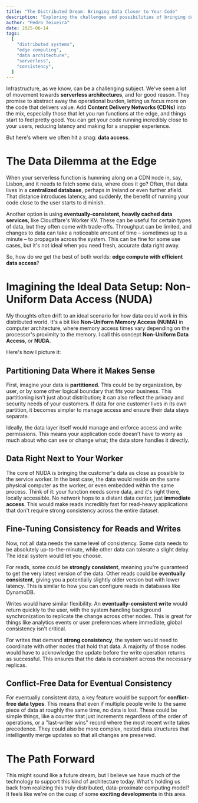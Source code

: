 ```yaml
---
title: "The Distributed Dream: Bringing Data Closer to Your Code"
description: "Exploring the challenges and possibilities of bringing data closer to edge compute, and imagining a future of non-uniform data access for distributed systems."
author: "Pedro Teixeira"
date: 2025-06-14
tags:
  [
    "distributed systems",
    "edge computing",
    "data architecture",
    "serverless",
    "consistency",
  ]
---
```


Infrastructure, as we know, can be a challenging subject. We've seen a lot of movement towards **serverless architectures**, and for good reason. They promise to abstract away the operational burden, letting us focus more on the code that delivers value. Add **Content Delivery Networks (CDNs)** into the mix, especially those that let you run functions at the edge, and things start to feel pretty good. You can get your code running incredibly close to your users, reducing latency and making for a snappier experience.

But here's where we often hit a snag: **data access**.

# The Data Dilemma at the Edge

When your serverless function is humming along on a CDN node in, say, Lisbon, and it needs to fetch some data, where does it go? Often, that data lives in a **centralized database**, perhaps in Ireland or even further afield. That distance introduces latency, and suddenly, the benefit of running your code close to the user starts to diminish.

Another option is using **eventually-consistent, heavily cached data services**, like Cloudflare's Worker KV. These can be useful for certain types of data, but they often come with trade-offs. Throughput can be limited, and changes to data can take a noticeable amount of time – sometimes up to a minute – to propagate across the system. This can be fine for some use cases, but it's not ideal when you need fresh, accurate data right away.

So, how do we get the best of both worlds: **edge compute with efficient data access**?

# Imagining the Ideal Data Setup: Non-Uniform Data Access (NUDA)

My thoughts often drift to an ideal scenario for how data could work in this distributed world. It's a bit like **Non-Uniform Memory Access (NUMA)** in computer architecture, where memory access times vary depending on the processor's proximity to the memory. I call this concept **Non-Uniform Data Access**, or **NUDA**.

Here's how I picture it:

## Partitioning Data Where it Makes Sense

First, imagine your data is **partitioned**. This could be by organization, by user, or by some other logical boundary that fits your business. This partitioning isn't just about distribution; it can also reflect the privacy and security needs of your customers. If data for one customer lives in its own partition, it becomes simpler to manage access and ensure their data stays separate.

Ideally, the data layer itself would manage and enforce access and write permissions. This means your application code doesn't have to worry as much about who can see or change what; the data store handles it directly.

## Data Right Next to Your Worker

The core of NUDA is bringing the customer's data as close as possible to the service worker. In the best case, the data would reside on the same physical computer as the worker, or even embedded within the same process. Think of it: your function needs some data, and it's right there, locally accessible. No network hops to a distant data center, just **immediate access**. This would make reads incredibly fast for read-heavy applications that don't require strong consistency across the entire dataset.

## Fine-Tuning Consistency for Reads and Writes

Now, not all data needs the same level of consistency. Some data needs to be absolutely up-to-the-minute, while other data can tolerate a slight delay. The ideal system would let you choose.

For reads, some could be **strongly consistent**, meaning you're guaranteed to get the very latest version of the data. Other reads could be **eventually consistent**, giving you a potentially slightly older version but with lower latency. This is similar to how you can configure reads in databases like DynamoDB.

Writes would have similar flexibility. An **eventually-consistent write** would return quickly to the user, with the system handling background synchronization to replicate the change across other nodes. This is great for things like analytics events or user preferences where immediate, global consistency isn't critical.

For writes that demand **strong consistency**, the system would need to coordinate with other nodes that hold that data. A majority of those nodes would have to acknowledge the update before the write operation returns as successful. This ensures that the data is consistent across the necessary replicas.

## Conflict-Free Data for Eventual Consistency

For eventually consistent data, a key feature would be support for **conflict-free data types**. This means that even if multiple people write to the same piece of data at roughly the same time, no data is lost. These could be simple things, like a counter that just increments regardless of the order of operations, or a "last-writer wins" record where the most recent write takes precedence. They could also be more complex, nested data structures that intelligently merge updates so that all changes are preserved.

# The Path Forward

This might sound like a future dream, but I believe we have much of the technology to support this kind of architecture today. What's holding us back from realizing this truly distributed, data-proximate computing model? It feels like we're on the cusp of some **exciting developments** in this area.
